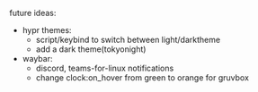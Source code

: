 future ideas:
- hypr themes:
  - script/keybind to switch between light/darktheme
  - add a dark theme(tokyonight)
- waybar:
  - discord, teams-for-linux notifications
  - change clock:on_hover from green to orange for gruvbox
